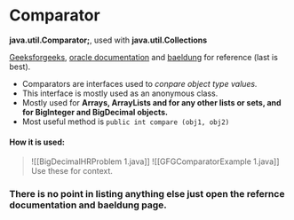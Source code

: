 # Comparator 
**java.util.Comparator;**, used with **java.util.Collections**

[Geeksforgeeks](https://www.geeksforgeeks.org/comparator-interface-java/), [oracle documentation](https://docs.oracle.com/en/java/javase/16/docs/api/java.base/java/util/Comparator.html) and [baeldung](https://www.baeldung.com/java-comparator-comparable) for reference (last is best).

- Comparators are interfaces used to *conpare object type values.*
- This interface is mostly used as an anonymous class.
- Mostly used for **Arrays, ArrayLists and for any other lists or sets, and for BigInteger and BigDecimal objects.**
- Most useful method is `public int compare (obj1, obj2)`
#### How it is used: 
>![[BigDecimalHRProblem 1.java]]
![[GFGComparatorExample 1.java]]
Use these for context.

### There is no point in listing anything else just open the refernce documentation and baeldung page.